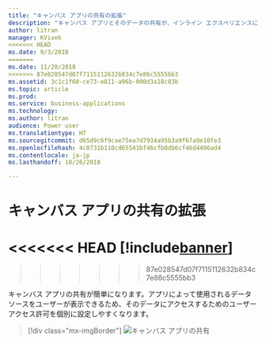 ```yaml
---
title: "キャンバス アプリの共有の拡張"
description: "キャンバス アプリとそのデータの共有が、インライン エクスペリエンスによってより簡単になります。"
author: litran
manager: KVivek
<<<<<<< HEAD
ms.date: 9/3/2018
=======
ms.date: 11/20/2018
>>>>>>> 87e028547d07f7115112632b834c7e86c5555bb3
ms.assetid: 3c1c1f60-ce73-e811-a96b-000d3a18c83b
ms.topic: article
ms.prod: 
ms.service: business-applications
ms.technology: 
ms.author: litran
audience: Power user
ms.translationtype: HT
ms.sourcegitcommit: d65d9c6f9cae75ea7d7934a95b3a9f67a9e10fe3
ms.openlocfilehash: 4c0731b110cd65541bf46cfb0db6cf46d4496ad4
ms.contentlocale: ja-jp
ms.lasthandoff: 10/26/2018

---
```

# <a name="sharing-enhancements-for-canvas-apps"></a>キャンバス アプリの共有の拡張


<<<<<<< HEAD
[!include[banner](../../includes/banner.md)]
=======

>>>>>>> 87e028547d07f7115112632b834c7e86c5555bb3

キャンバス アプリの共有が簡単になります。アプリによって使用されるデータ ソースをユーザーが表示できるため、そのデータにアクセスするためのユーザー アクセス許可を個別に設定しやすくなります。 

> [!div class="mx-imgBorder"]
> ![キャンバス アプリの共有](media/sharing-canvas-app.png  "キャンバス アプリの共有")

